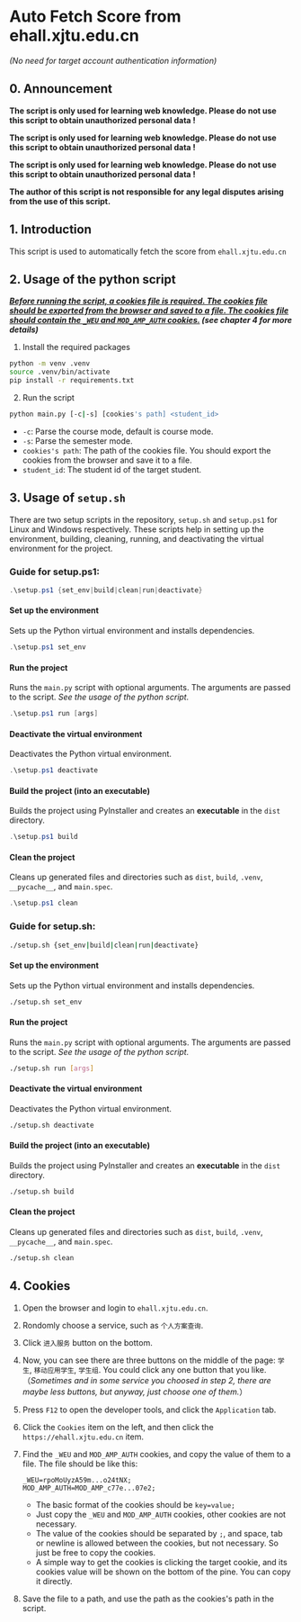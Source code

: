# Auto Fetch Score from ehall.xjtu.edu.cn

*(No need for target account authentication information)*

## 0. Announcement

**The script is only used for learning web knowledge. Please do not use this script to obtain unauthorized personal data !**

**The script is only used for learning web knowledge. Please do not use this script to obtain unauthorized personal data !**

**The script is only used for learning web knowledge. Please do not use this script to obtain unauthorized personal data !**

**The author of this script is not responsible for any legal disputes arising from the use of this script.**

## 1. Introduction

This script is used to automatically fetch the score from `ehall.xjtu.edu.cn`

## 2. Usage of the python script

***<u>Before running the script, a cookies file is required. The cookies file should be exported from the browser and saved to a file. The cookies file should contain the `_WEU` and `MOD_AMP_AUTH` cookies.</u> (see chapter 4 for more details)***

1. Install the required packages

```bash
python -m venv .venv
source .venv/bin/activate
pip install -r requirements.txt
```

2. Run the script

```bash
python main.py [-c|-s] [cookies's path] <student_id>
```

- `-c`: Parse the course mode, default is course mode.
- `-s`: Parse the semester mode.
- `cookies's path`: The path of the cookies file. You should export the cookies from the browser and save it to a file.
- `student_id`: The student id of the target student.

## 3. Usage of `setup.sh`

There are two setup scripts in the repository, `setup.sh` and `setup.ps1` for Linux and Windows respectively.
These scripts help in setting up the environment, building, cleaning, running, and deactivating the virtual environment for the project.

### Guide for setup.ps1:

```powershell
.\setup.ps1 {set_env|build|clean|run|deactivate}
```

#### Set up the environment
Sets up the Python virtual environment and installs dependencies.

```powershell
.\setup.ps1 set_env
```


#### Run the project
Runs the `main.py` script with optional arguments. The arguments are passed to the script. *See the usage of the python script.*

```powershell
.\setup.ps1 run [args]
```

#### Deactivate the virtual environment
Deactivates the Python virtual environment.

```powershell
.\setup.ps1 deactivate
```

#### Build the project (into an **executable**)
Builds the project using PyInstaller and creates an **executable** in the `dist` directory.

```powershell
.\setup.ps1 build
```

#### Clean the project
Cleans up generated files and directories such as `dist`, `build`, `.venv`, `__pycache__`, and `main.spec`.

```powershell
.\setup.ps1 clean
```

### Guide for setup.sh:

```bash
./setup.sh {set_env|build|clean|run|deactivate}
```

#### Set up the environment
Sets up the Python virtual environment and installs dependencies.

```bash
./setup.sh set_env
```


#### Run the project
Runs the `main.py` script with optional arguments. The arguments are passed to the script. *See the usage of the python script.*

```bash
./setup.sh run [args]
```

#### Deactivate the virtual environment
Deactivates the Python virtual environment.

```bash
./setup.sh deactivate
```

#### Build the project (into an **executable**)
Builds the project using PyInstaller and creates an **executable** in the `dist` directory.

```bash
./setup.sh build
```

#### Clean the project
Cleans up generated files and directories such as `dist`, `build`, `.venv`, `__pycache__`, and `main.spec`.

```bash
./setup.sh clean
```

## 4. Cookies

1. Open the browser and login to `ehall.xjtu.edu.cn`.
2. Rondomly choose a service, such as `个人方案查询`.
3. Click `进入服务` button on the bottom.
4. Now, you can see there are three buttons on the middle of the page: `学生`, `移动应用学生`, `学生组`. You could click any one button that you like.
 （*Sometimes and in some service you choosed in step 2, there are maybe less buttons, but anyway, just choose one of them.*）
5. Press `F12` to open the developer tools, and click the `Application` tab.
6. Click the `Cookies` item on the left, and then click the `https://ehall.xjtu.edu.cn` item.
7. Find the `_WEU` and `MOD_AMP_AUTH` cookies, and copy the value of them to a file. The file should be like this:

    ```text
    _WEU=rpoMoUyzA59m...o24tNX;
    MOD_AMP_AUTH=MOD_AMP_c77e...07e2;
    ```
    * The basic format of the cookies should be `key=value;`
    * Just copy the `_WEU` and `MOD_AMP_AUTH` cookies, other cookies are not necessary.
    * The value of the cookies should be separated by `;`, and space, tab or newline is allowed between the cookies, but not necessary. So just be free to copy the cookies.
    * A simple way to get the cookies is clicking the target cookie, and its cookies value will be shown on the bottom of the pine. You can copy it directly.

8. Save the file to a path, and use the path as the cookies's path in the script.


